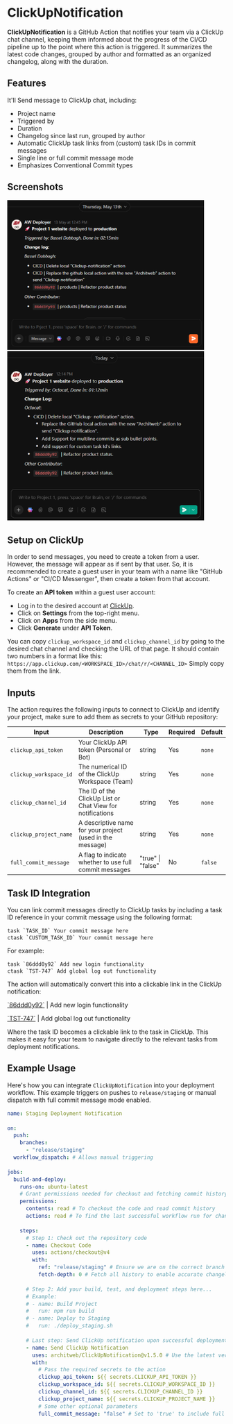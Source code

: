 # ClickUpNotification

**ClickUpNotification** is a GitHub Action that notifies your team via a ClickUp chat channel, keeping them informed about the progress of the CI/CD pipeline up to the point where this action is triggered.
It summarizes the latest code changes, grouped by author and formatted as an organized changelog, along with the duration.

## Features

It'll Send message to ClickUp chat, including:

- Project name
- Triggered by
- Duration
- Changelog since last run, grouped by author
- Automatic ClickUp task links from (custom) task IDs in commit messages
- Single line or full commit message mode
- Emphasizes Conventional Commit types

## Screenshots

<img src="assets/screenshot.png" alt="Screenshot" style="width:90%;">
<img src="assets/screenshot-multiline.png" alt="Screenshot-multiline" style="width:90%;">

## Setup on ClickUp

In order to send messages, you need to create a token from a user. However, the message will appear as if sent by that user.
So, it is recommended to create a guest user in your team with a name like "GitHub Actions" or "CI/CD Messenger", then create a token from that account.

To create an **API token** within a guest user account:

- Log in to the desired account at [ClickUp](https://app.clickup.com).
- Click on **Settings** from the top-right menu.
- Click on **Apps** from the side menu.
- Click **Generate** under **API Token**.

You can copy `clickup_workspace_id` and `clickup_channel_id` by going to the desired chat channel and checking the URL of that page.
It should contain two numbers in a format like this:
`https://app.clickup.com/<WORKSPACE_ID>/chat/r/<CHANNEL_ID>`
Simply copy them from the link.

## Inputs

The action requires the following inputs to connect to ClickUp and identify your project, make sure to add them as secrets to your GitHub repository:

| Input                  | Description                                               | Type              | Required | Default |
| ---------------------- | --------------------------------------------------------- | ----------------- | -------- | ------- |
| `clickup_api_token`    | Your ClickUp API token (Personal or Bot)                  | string            | Yes      | `none`  |
| `clickup_workspace_id` | The numerical ID of the ClickUp Workspace (Team)          | string            | Yes      | `none`  |
| `clickup_channel_id`   | The ID of the ClickUp List or Chat View for notifications | string            | Yes      | `none`  |
| `clickup_project_name` | A descriptive name for your project (used in the message) | string            | Yes      | `none`  |
| `full_commit_message`  | A flag to indicate whether to use full commit messages    | "true" \| "false" | No       | `false` |

## Task ID Integration

You can link commit messages directly to ClickUp tasks by including a task ID reference in your commit message using the following format:

```
task `TASK_ID` Your commit message here
ctask `CUSTOM_TASK_ID` Your commit message here
```

For example:

```
task `86ddd0y92` Add new login functionality
ctask `TST-747` Add global log out functionality
```

The action will automatically convert this into a clickable link in the ClickUp notification:

[\`86ddd0y92\`](https://github.com/architweb/ClickUpNotification) | Add new login functionality

[\`TST-747\`](https://github.com/architweb/ClickUpNotification) | Add global log out functionality

Where the task ID becomes a clickable link to the task in ClickUp. This makes it easy for your team to navigate directly to the relevant tasks from deployment notifications.

## Example Usage

Here's how you can integrate `ClickUpNotification` into your deployment workflow. This example triggers on pushes to `release/staging` or manual dispatch with full commit message mode enabled.

```yaml
name: Staging Deployment Notification

on:
  push:
    branches:
      - "release/staging"
  workflow_dispatch: # Allows manual triggering

jobs:
  build-and-deploy:
    runs-on: ubuntu-latest
    # Grant permissions needed for checkout and fetching commit history
    permissions:
      contents: read # To checkout the code and read commit history
      actions: read # To find the last successful workflow run for changelog generation

    steps:
      # Step 1: Check out the repository code
      - name: Checkout Code
        uses: actions/checkout@v4
        with:
          ref: "release/staging" # Ensure we are on the correct branch
          fetch-depth: 0 # Fetch all history to enable accurate changelog comparison

      # Step 2: Add your build, test, and deployment steps here...
      # Example:
      # - name: Build Project
      #   run: npm run build
      # - name: Deploy to Staging
      #   run: ./deploy_staging.sh

      # Last step: Send ClickUp notification upon successful deployment
      - name: Send ClickUp Notification
        uses: architweb/ClickUpNotification@v1.5.0 # Use the latest version of the action
        with:
          # Pass the required secrets to the action
          clickup_api_token: ${{ secrets.CLICKUP_API_TOKEN }}
          clickup_workspace_id: ${{ secrets.CLICKUP_WORKSPACE_ID }}
          clickup_channel_id: ${{ secrets.CLICKUP_CHANNEL_ID }}
          clickup_project_name: ${{ secrets.CLICKUP_PROJECT_NAME }}
          # Some other optional parameters
          full_commit_message: "false" # Set to 'true' to include full commit messages
```
